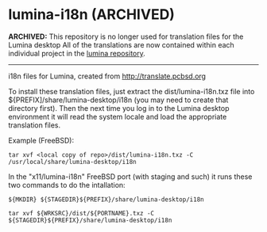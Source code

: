lumina-i18n (ARCHIVED)
===========
**ARCHIVED:** This repository is no longer used for translation files for the Lumina desktop
All of the translations are now contained within each individual project in the [lumina repository](https://github.com/lumina-desktop/lumina).

---

i18n files for Lumina, created from http://translate.pcbsd.org

To install these translation files, just extract the dist/lumina-i18n.txz file into ${PREFIX]/share/lumina-desktop/i18n (you may need to create that directory first). Then the next time you log in to the Lumina desktop environment it will read the system locale and load the appropriate translation files.

Example (FreeBSD):

`tar xvf <local copy of repo>/dist/lumina-i18n.txz -C /usr/local/share/lumina-desktop/i18n`

In the "x11/lumina-i18n" FreeBSD port (with staging and such) it runs these two commands to do the intallation:

`${MKDIR} ${STAGEDIR}${PREFIX}/share/lumina-desktop/i18n`

`tar xvf ${WRKSRC}/dist/${PORTNAME}.txz -C ${STAGEDIR}${PREFIX}/share/lumina-desktop/i18n`
